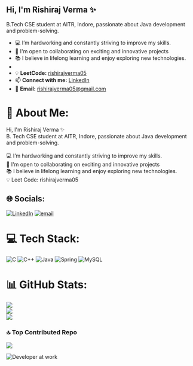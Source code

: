 ## Hi, I'm Rishiraj Verma ✨

B.Tech CSE student at AITR, Indore, passionate about Java development and problem-solving.
- 💻 I’m hardworking and constantly striving to improve my skills.
- 🤝 I'm open to collaborating on exciting and innovative projects
- 📚 I believe in lifelong learning and enjoy exploring new technologies.
- 
- 💡 **LeetCode:** [rishirajverma05](https://leetcode.com/rishirajverma05)
- 📫 **Connect with me:** [LinkedIn](https://www.linkedin.com/in/rishirajverma05/)
- 📧 **Email:** rishirajverma05@gmail.com


# 💫 About Me:
Hi, I'm Rishiraj Verma ✨<br>B. Tech CSE student at AITR, Indore, passionate about Java development and problem-solving.<br><br>💻 I’m hardworking and constantly striving to improve my skills.<br>🤝 I'm open to collaborating on exciting and innovative projects<br>📚 I believe in lifelong learning and enjoy exploring new technologies.<br>💡 Leet Code: rishirajverma05


## 🌐 Socials:
[![LinkedIn](https://img.shields.io/badge/LinkedIn-%230077B5.svg?logo=linkedin&logoColor=white)](https://linkedin.com/in/rishirajverma05) [![email](https://img.shields.io/badge/Email-D14836?logo=gmail&logoColor=white)](mailto:rishirajverma05@gmail.com) 

# 💻 Tech Stack:
![C](https://img.shields.io/badge/c-%2300599C.svg?style=for-the-badge&logo=c&logoColor=white) ![C++](https://img.shields.io/badge/c++-%2300599C.svg?style=for-the-badge&logo=c%2B%2B&logoColor=white) ![Java](https://img.shields.io/badge/java-%23ED8B00.svg?style=for-the-badge&logo=openjdk&logoColor=white) ![Spring](https://img.shields.io/badge/spring-%236DB33F.svg?style=for-the-badge&logo=spring&logoColor=white) ![MySQL](https://img.shields.io/badge/mysql-4479A1.svg?style=for-the-badge&logo=mysql&logoColor=white)
# 📊 GitHub Stats:
![](https://github-readme-stats.vercel.app/api?username=RishirajVerma05&theme=github_dark&hide_border=false&include_all_commits=false&count_private=false)<br/>
![](https://nirzak-streak-stats.vercel.app/?user=RishirajVerma05&theme=github_dark&hide_border=false)<br/>
![](https://github-readme-stats.vercel.app/api/top-langs/?username=RishirajVerma05&theme=github_dark&hide_border=false&include_all_commits=false&count_private=false&layout=compact)

### 🔝 Top Contributed Repo
![](https://github-contributor-stats.vercel.app/api?username=RishirajVerma05&limit=5&theme=github_dark&combine_all_yearly_contributions=true)

<!-- Proudly created with GPRM ( https://gprm.itsvg.in ) -->

![Developer at work](https://user-images.githubusercontent.com/74038190/225813708-98b745f2-7d22-48cf-9150-083f1b00d6c9.gif)
